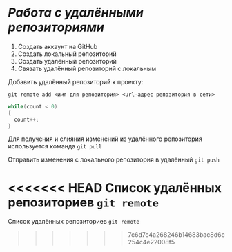 # ***Работа с удалёнными репозиториями***

1. Создать аккаунт на GitHub
2. Создать локальный репозиторий
3. Создать удалённый репозиторий
4. Связать удалённый репозиторий с локальным

Добавить удалённый репозиторий к проекту:
```
git remote add <имя для репозитория> <url-адрес репозитория в сети>
```
```C#
while(count < 0)
{
  count++;
}
```
Для получения и слияния изменений из удалённого репозитория используется команда `git pull`

Отправить изменения с локального репозитория в удалённый `git push`

<<<<<<< HEAD
Список удалённых репозиториев `git remote`
=======
Список удалённых репозиториев `git remote`
>>>>>>> 7c6d7c4a268246b14683bac8d6c254c4e22008f5
